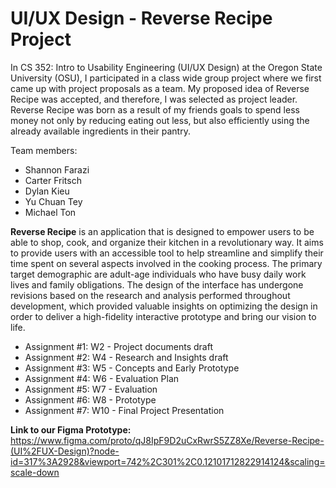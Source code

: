 # UI/UX Design - Reverse Recipe Project

In CS 352: Intro to Usability Engineering (UI/UX Design) at the Oregon State University (OSU), I participated in a class wide group project where we first came up with project proposals as a team. 
My proposed idea of Reverse Recipe was accepted, and therefore, I was selected as project leader.
Reverse Recipe was born as a result of my friends goals to spend less money not only by reducing eating out less, but also efficiently using the already available ingredients in their pantry. 

Team members:

* Shannon Farazi
* Carter Fritsch
* Dylan Kieu
* Yu Chuan Tey
* Michael Ton

**Reverse Recipe** is an application that is designed to empower users to be able to shop, cook, and organize their kitchen in a revolutionary way. It aims to provide users with an accessible tool to 
help streamline and simplify their time spent on several aspects involved in the cooking process. The primary target demographic are adult-age individuals who have busy daily work lives and family 
obligations. The design of the interface has undergone revisions based on the research and analysis performed throughout development, which provided valuable insights on optimizing the design in order 
to deliver a high-fidelity interactive prototype and bring our vision to life. 


* Assignment #1: W2 - Project documents draft
* Assignment #2: W4 - Research and Insights draft
* Assignment #3: W5 - Concepts and Early Prototype
* Assignment #4: W6 - Evaluation Plan
* Assignment #5: W7 - Evaluation
* Assignment #6: W8 - Prototype
* Assignment #7: W10 - Final Project Presentation 

**Link to our Figma Prototype:** https://www.figma.com/proto/qJ8IpF9D2uCxRwrS5ZZ8Xe/Reverse-Recipe-(UI%2FUX-Design)?node-id=317%3A2928&viewport=742%2C301%2C0.12101712822914124&scaling=scale-down


